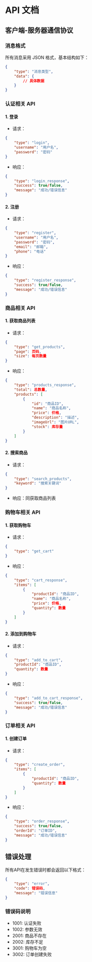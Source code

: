 # API 文档

## 客户端-服务器通信协议

### 消息格式
所有消息采用 JSON 格式，基本结构如下：
```json
{
    "type": "消息类型",
    "data": {
        // 具体数据
    }
}
```

### 认证相关 API

#### 1. 登录
- 请求：
```json
{
    "type": "login",
    "username": "用户名",
    "password": "密码"
}
```
- 响应：
```json
{
    "type": "login_response",
    "success": true/false,
    "message": "成功/错误信息"
}
```

#### 2. 注册
- 请求：
```json
{
    "type": "register",
    "username": "用户名",
    "password": "密码",
    "email": "邮箱",
    "phone": "电话"
}
```
- 响应：
```json
{
    "type": "register_response",
    "success": true/false,
    "message": "成功/错误信息"
}
```

### 商品相关 API

#### 1. 获取商品列表
- 请求：
```json
{
    "type": "get_products",
    "page": 页码,
    "size": 每页数量
}
```
- 响应：
```json
{
    "type": "products_response",
    "total": 总数量,
    "products": [
        {
            "id": "商品ID",
            "name": "商品名称",
            "price": 价格,
            "description": "描述",
            "imageUrl": "图片URL",
            "stock": 库存量
        }
    ]
}
```

#### 2. 搜索商品
- 请求：
```json
{
    "type": "search_products",
    "keyword": "搜索关键词"
}
```
- 响应：同获取商品列表

### 购物车相关 API

#### 1. 获取购物车
- 请求：
```json
{
    "type": "get_cart"
}
```
- 响应：
```json
{
    "type": "cart_response",
    "items": [
        {
            "productId": "商品ID",
            "name": "商品名称",
            "price": 价格,
            "quantity": 数量
        }
    ]
}
```

#### 2. 添加到购物车
- 请求：
```json
{
    "type": "add_to_cart",
    "productId": "商品ID",
    "quantity": 数量
}
```
- 响应：
```json
{
    "type": "add_to_cart_response",
    "success": true/false,
    "message": "成功/错误信息"
}
```

### 订单相关 API

#### 1. 创建订单
- 请求：
```json
{
    "type": "create_order",
    "items": [
        {
            "productId": "商品ID",
            "quantity": 数量
        }
    ]
}
```
- 响应：
```json
{
    "type": "order_response",
    "success": true/false,
    "orderId": "订单ID",
    "message": "成功/错误信息"
}
```

## 错误处理

所有API在发生错误时都会返回以下格式：
```json
{
    "type": "error",
    "code": 错误码,
    "message": "错误信息"
}
```

### 错误码说明
- 1001: 认证失败
- 1002: 参数无效
- 2001: 商品不存在
- 2002: 库存不足
- 3001: 购物车为空
- 3002: 订单创建失败